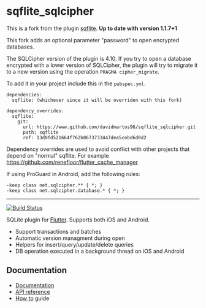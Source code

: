 # sqflite_sqlcipher

This is a fork from the plugin [sqflite](https://github.com/tekartik/sqflite).  **Up to date with version 1.1.7+1**

This fork adds an optional parameter "password" to open encrypted databases.

The SQLCipher version of the plugin is 4.10. If you try to open a database encrypted with a lower version of SQLCipher, the plugin will try to migrate it to a new version using the operation `PRAGMA cipher_migrate`.

To add it in your project include this in the `pubspec.yml`.
```
dependencies:
  sqflite: (whichever since it will be overriden with this fork)

dependency_overrides:
  sqflite:
    git:
      url: https://www.github.com/davidmartos96/sqflite_sqlcipher.git
      path: sqflite
      ref: 13d0fd521664f762b0673733447dea5cebd6d0d2
```
Dependency overrides are used to avoid conflict with other projects that depend on "normal" sqflite. For example https://github.com/renefloor/flutter_cache_manager

If using ProGuard in Android, add the following rules:
```
-keep class net.sqlcipher.** { *; }
-keep class net.sqlcipher.database.* { *; }
```

---

[![Build Status](https://travis-ci.org/tekartik/sqflite.svg?branch=master)](https://travis-ci.org/tekartik/sqflite)

SQLite plugin for [Flutter](https://flutter.io).
Supports both iOS and Android.

* Support transactions and batches
* Automatic version managment during open
* Helpers for insert/query/update/delete queries
* DB operation executed in a background thread on iOS and Android

## Documentation

* [Documentation](https://github.com/tekartik/sqflite/blob/master/sqflite/README.md)
* [API reference](https://pub.dartlang.org/documentation/sqflite/latest/sqflite/sqflite-library.html)
* [How to](https://github.com/tekartik/sqflite/blob/master/sqflite/doc/how_to.md) guide
